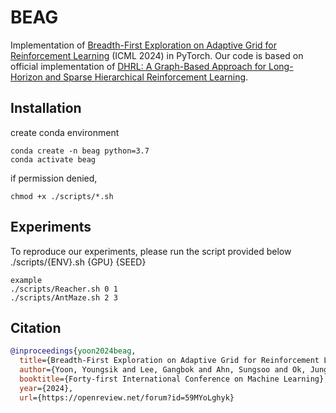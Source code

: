 # BEAG
Implementation of [Breadth-First Exploration on Adaptive Grid for Reinforcement Learning](https://openreview.net/forum?id=59MYoLghyk) (ICML 2024) in PyTorch.
Our code is based on official implementation of [DHRL: A Graph-Based Approach for Long-Horizon and Sparse Hierarchical Reinforcement Learning](https://github.com/jayLEE0301/dhrl_official).

## Installation 
create conda environment
```
conda create -n beag python=3.7
conda activate beag
```
if permission denied,
```
chmod +x ./scripts/*.sh
```

## Experiments
To reproduce our experiments, please run the script provided below
./scripts/{ENV}.sh {GPU} {SEED}
```
example
./scripts/Reacher.sh 0 1
./scripts/AntMaze.sh 2 3
```

## Citation
```bibtex
@inproceedings{yoon2024beag,
  title={Breadth-First Exploration on Adaptive Grid for Reinforcement Learning},
  author={Yoon, Youngsik and Lee, Gangbok and Ahn, Sungsoo and Ok, Jungseul},
  booktitle={Forty-first International Conference on Machine Learning},
  year={2024},
  url={https://openreview.net/forum?id=59MYoLghyk}
```